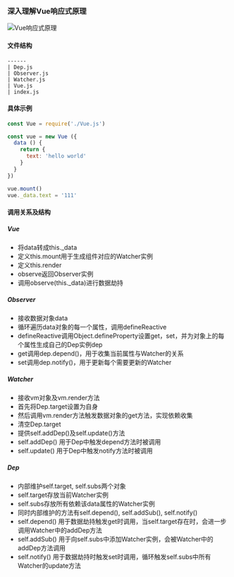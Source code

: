### 深入理解Vue响应式原理
![Vue响应式原理](https://user-gold-cdn.xitu.io/2018/4/24/162f71d7977c8a3f?imageView2/0/w/1280/h/960/format/webp/ignore-error/1)

#### 文件结构
```
------
| Dep.js
| Observer.js
| Watcher.js
| Vue.js
| index.js
```

#### 具体示例
```js
const Vue = require('./Vue.js')

const vue = new Vue ({
  data () {
    return {
      text: 'hello world'
    }
  }
})

vue.mount()
vue._data.text = '111'
```


#### 调用关系及结构
##### Vue
- 将data转成this._data
- 定义this.mount用于生成组件对应的Watcher实例
- 定义this.render
- observe返回Observer实例
- 调用observe(this._data)进行数据劫持

##### Observer
- 接收数据对象data
- 循环遍历data对象的每一个属性，调用defineReactive
- defineReactive调用Object.defineProperty设置get，set，并为对象上的每个属性生成自己的Dep实例dep
- get调用dep.depend()，用于收集当前属性与Watcher的关系
- set调用dep.notify()，用于更新每个需要更新的Watcher

##### Watcher
- 接收vm对象及vm.render方法
- 首先将Dep.target设置为自身
- 然后调用vm.render方法触发数据对象的get方法，实现依赖收集
- 清空Dep.target
- 提供self.addDep()及self.update()方法
- self.addDep() 用于Dep中触发depend方法时被调用
- self.update() 用于Dep中触发notify方法时被调用

##### Dep
- 内部维护self.target, self.subs两个对象
- self.target存放当前Watcher实例
- self.subs存放所有依赖该data属性的Watcher实例
- 同时内部维护的方法有self.depend(), self.addSub(), self.notify()
- self.depend() 用于数据劫持触发get时调用，当self.target存在时，会进一步调用Watcher中的addDep方法
- self.addSub() 用于向self.subs中添加Watcher实例，会被Watcher中的addDep方法调用
- self.notify() 用于数据劫持时触发set时调用，循环触发self.subs中所有Watcher的update方法